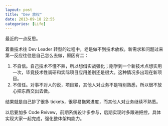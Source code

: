 ```yaml
---
layout: post
title: "Dev 放权"
date: 2013-09-18 22:55
categories: [Life]
---
```


最近的一点反思。

着重技术往 Dev Leader 转型的过程中，老是做不到技术放权。新需求和问题过来第一反应往往是自己怎么去做，原因有二：

1. 不自信。自己技术不懂不熟，所以想借实战强化；刚学到一个新技术点想实用一次，毕竟技术性调研和实际项目应用差别还是很大。这种情况多出现在新项目。
1. 不信任。对事不对人的说，项目紧，其他人对业务不是特别熟悉，所以很不放心把东西交出去做。

结果就是自己排了很多 tickets，很容易拖累进度，而其他人对业务继续不熟悉。

以后要加多 Code Reivew，前期系统设计多参与，后期实现时多跟进把控，具体实现大家一起完成，强化整体架构能力。

